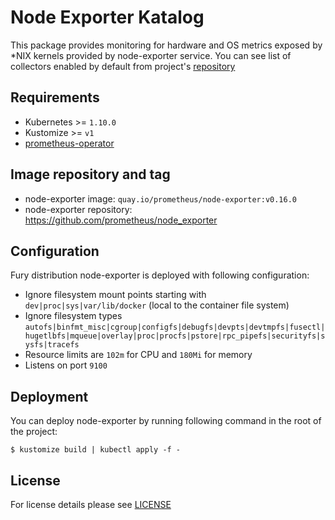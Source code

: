 # Node Exporter Katalog

This package provides monitoring for hardware and OS metrics exposed by \*NIX
kernels provided by node-exporter service. You can see list of collectors
enabled by default from project's
[repository](https://github.com/prometheus/node_exporter#collectors)


## Requirements

- Kubernetes >= `1.10.0`
- Kustomize >= `v1`
- [prometheus-operator](../prometheus-operator)


## Image repository and tag

* node-exporter image: `quay.io/prometheus/node-exporter:v0.16.0`
* node-exporter repository: https://github.com/prometheus/node_exporter


## Configuration

Fury distribution node-exporter is deployed with following configuration:
- Ignore filesystem mount points starting with `dev|proc|sys|var/lib/docker` (local to the container file system)
- Ignore filesystem types `autofs|binfmt_misc|cgroup|configfs|debugfs|devpts|devtmpfs|fusectl|hugetlbfs|mqueue|overlay|proc|procfs|pstore|rpc_pipefs|securityfs|sysfs|tracefs`
- Resource limits are `102m` for CPU and `180Mi` for memory
- Listens on port `9100`


## Deployment

You can deploy node-exporter by running following command in the root of the project:

```shell
$ kustomize build | kubectl apply -f -
```


## License

For license details please see [LICENSE](https://sighup.io/fury/license)
